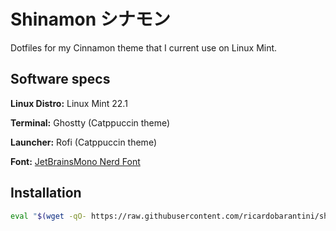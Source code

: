 # Shinamon シナモン

Dotfiles for my Cinnamon theme that I current use on Linux Mint.

## Software specs

**Linux Distro:** Linux Mint 22.1

**Terminal:** Ghostty (Catppuccin theme)

**Launcher:** Rofi (Catppuccin theme)

**Font:** [JetBrainsMono Nerd Font](https://github.com/ryanoasis/nerd-fonts/releases/download/v3.4.0/JetBrainsMono.zip)

## Installation

```bash
eval "$(wget -qO- https://raw.githubusercontent.com/ricardobarantini/shinamon/refs/heads/main/boot.sh)"
```